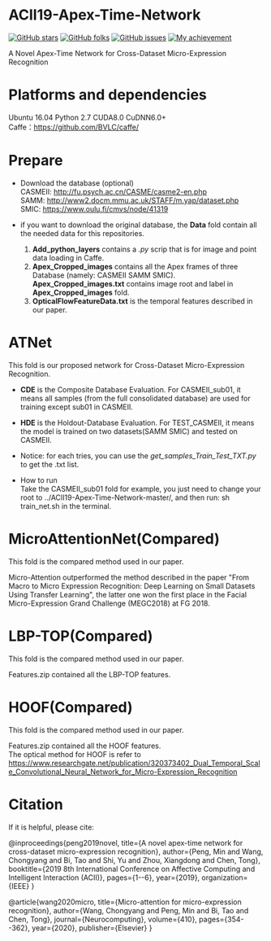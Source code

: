 # ACII19-Apex-Time-Network
[![GitHub stars](https://img.shields.io/github/stars/Mvrjustid/ACII19-Apex-Time-Network)](https://github.com/Mvrjustid/ACII19-Apex-Time-Network)
[![GitHub folks](https://img.shields.io/github/forks/Mvrjustid/ACII19-Apex-Time-Network)](https://github.com/Mvrjustid/ACII19-Apex-Time-Network)
[![GitHub issues](https://img.shields.io/github/issues/Mvrjustid/ACII19-Apex-Time-Network)](https://github.com/Mvrjustid/ACII19-Apex-Time-Network/issues)
[![My achievement](https://img.shields.io/badge/Milestone-1st%20ACII-orange)](https://scholar.google.com/citations?user=H7VBxLgAAAAJ&hl=en)

A Novel Apex-Time Network for Cross-Dataset Micro-Expression Recognition
  
  
  
# Platforms and dependencies
Ubuntu 16.04  Python 2.7  CUDA8.0 CuDNN6.0+  
Caffe：https://github.com/BVLC/caffe/
  
  
  
# Prepare
* Download the database (optional)  
  CASMEII: http://fu.psych.ac.cn/CASME/casme2-en.php  
  SAMM: http://www2.docm.mmu.ac.uk/STAFF/m.yap/dataset.php  
  SMIC: https://www.oulu.fi/cmvs/node/41319  
  
* if you want to download the original database, the **Data** fold contain all the needed data for this repositories.  
  1. **Add_python_layers** contains a *.py* scrip that is for image and point data loading in Caffe.  
  2. **Apex_Cropped_images** contains all the Apex frames of three Database (namely: CASMEII   SAMM   SMIC).                  **Apex_Cropped_images.txt** contains image root and label in **Apex_Cropped_images** fold.  
  3. **OpticalFlowFeatureData.txt** is the temporal features described in our paper.  
    
  
  
# ATNet
This fold is our proposed network for Cross-Dataset Micro-Expression Recognition.  
  
* **CDE** is the Composite Database Evaluation. For CASMEII_sub01, it means all samples (from the full consolidated database) are used for training except sub01 in CASMEII.  
  
* **HDE** is the Holdout-Database Evaluation. For TEST_CASMEII, it means the model is trained on two datasets(SAMM SMIC) and tested on CASMEII.  

* Notice: for each tries, you can use the *get_samples_Train_Test_TXT.py* to get the .txt list.
  
* How to run  
Take the CASMEII_sub01 fold for example, you just need to change your root to ../ACII19-Apex-Time-Network-master/, and then run: 
sh train_net.sh 
in the terminal.  
  
  
# MicroAttentionNet(Compared)
This fold is the compared method used in our paper.  
  
Micro-Attention outperformed the method described in the paper "From Macro to Micro Expression Recognition: Deep Learning on Small Datasets Using Transfer Learning", the latter one won the first place in the Facial Micro-Expression Grand Challenge (MEGC2018) at FG 2018.
  
  
  
# LBP-TOP(Compared)
This fold is the compared method used in our paper.  
  
Features.zip contained all the LBP-TOP features.   
  
  
# HOOF(Compared)
This fold is the compared method used in our paper.  
  
Features.zip contained all the HOOF features.  
The optical method for HOOF is refer to https://www.researchgate.net/publication/320373402_Dual_Temporal_Scale_Convolutional_Neural_Network_for_Micro-Expression_Recognition
  
  
  
# Citation
  
If it is helpful, please cite:  
  
@inproceedings{peng2019novel,
  title={A novel apex-time network for cross-dataset micro-expression recognition},
  author={Peng, Min and Wang, Chongyang and Bi, Tao and Shi, Yu and Zhou, Xiangdong and Chen, Tong},
  booktitle={2019 8th International Conference on Affective Computing and Intelligent Interaction (ACII)},
  pages={1--6},
  year={2019},
  organization={IEEE}
}

@article{wang2020micro,
  title={Micro-attention for micro-expression recognition},
  author={Wang, Chongyang and Peng, Min and Bi, Tao and Chen, Tong},
  journal={Neurocomputing},
  volume={410},
  pages={354--362},
  year={2020},
  publisher={Elsevier}
}


